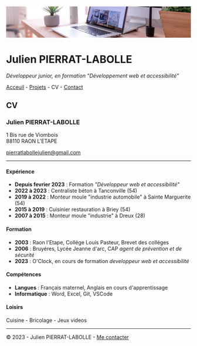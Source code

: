 ![en-tête](img/desk-banner.jpg)

# Julien PIERRAT-LABOLLE

*Développeur junior, en formation "Développement web et accessibilité"*

[Acceuil](README.md) - [Projets](projets.md) - CV - [Contact](contact.md)

## CV

### Julien PIERRAT-LABOLLE

1 Bis rue de Viombois\
88110 RAON L'ETAPE

pierratlabollejulien@gmail.com

---
#### Expérience

- __Depuis fevrier 2023__ : Formation *"Développeur web et accessibilité"*
- __2022 à 2023__ : Centraliste béton à Tanconville (54)
- __2019 à 2022__ : Monteur moule "industrie automobile" à Sainte Marguerite (54)
- __2015 à 2019__ : Cuisinier restauration à Briey (54)
- __2007 à 2015__ : Monteur moule "industrie" à Dreux (28)

#### Formation

- __2003__ : Raon l'Etape, Collége Louis Pasteur, Brevet des colléges
- __2006__ : Bruyéres, Lycée Jeanne d'arc, CAP *agent de prévention et de sécurité*
- __2023__ : O'Clock, en cours de formation *developpeur web et accessibilité*

#### Compétences

- __Langues__ : Français maternel, Anglais en cours d'apprentissage
- __Informatique__ : Word, Excel, Git, VSCode

#### Loisirs

Cuisine - Bricolage - Jeux videos 



---

© 2023 - Julien PIERRAT-LABOLLE - [Me contacter](contact.md)


